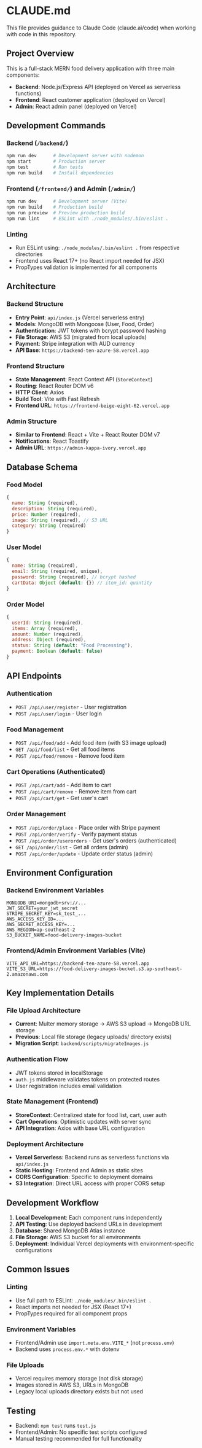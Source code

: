 # CLAUDE.md

This file provides guidance to Claude Code (claude.ai/code) when working with code in this repository.

## Project Overview

This is a full-stack MERN food delivery application with three main components:
- **Backend**: Node.js/Express API (deployed on Vercel as serverless functions)
- **Frontend**: React customer application (deployed on Vercel)
- **Admin**: React admin panel (deployed on Vercel)

## Development Commands

### Backend (`/backend/`)
```bash
npm run dev      # Development server with nodemon
npm start        # Production server
npm test         # Run tests
npm run build    # Install dependencies
```

### Frontend (`/frontend/`) and Admin (`/admin/`)
```bash
npm run dev      # Development server (Vite)
npm run build    # Production build
npm run preview  # Preview production build
npm run lint     # ESLint with ./node_modules/.bin/eslint .
```

### Linting
- Run ESLint using: `./node_modules/.bin/eslint .` from respective directories
- Frontend uses React 17+ (no React import needed for JSX)
- PropTypes validation is implemented for all components

## Architecture

### Backend Structure
- **Entry Point**: `api/index.js` (Vercel serverless entry)
- **Models**: MongoDB with Mongoose (User, Food, Order)
- **Authentication**: JWT tokens with bcrypt password hashing
- **File Storage**: AWS S3 (migrated from local uploads)
- **Payment**: Stripe integration with AUD currency
- **API Base**: `https://backend-ten-azure-58.vercel.app`

### Frontend Structure
- **State Management**: React Context API (`StoreContext`)
- **Routing**: React Router DOM v6
- **HTTP Client**: Axios
- **Build Tool**: Vite with Fast Refresh
- **Frontend URL**: `https://frontend-beige-eight-62.vercel.app`

### Admin Structure
- **Similar to Frontend**: React + Vite + React Router DOM v7
- **Notifications**: React Toastify
- **Admin URL**: `https://admin-kappa-ivory.vercel.app`

## Database Schema

### Food Model
```javascript
{
  name: String (required),
  description: String (required),
  price: Number (required),
  image: String (required), // S3 URL
  category: String (required)
}
```

### User Model
```javascript
{
  name: String (required),
  email: String (required, unique),
  password: String (required), // bcrypt hashed
  cartData: Object (default: {}) // item_id: quantity
}
```

### Order Model
```javascript
{
  userId: String (required),
  items: Array (required),
  amount: Number (required),
  address: Object (required),
  status: String (default: "Food Processing"),
  payment: Boolean (default: false)
}
```

## API Endpoints

### Authentication
- `POST /api/user/register` - User registration
- `POST /api/user/login` - User login

### Food Management
- `POST /api/food/add` - Add food item (with S3 image upload)
- `GET /api/food/list` - Get all food items
- `POST /api/food/remove` - Remove food item

### Cart Operations (Authenticated)
- `POST /api/cart/add` - Add item to cart
- `POST /api/cart/remove` - Remove item from cart
- `POST /api/cart/get` - Get user's cart

### Order Management
- `POST /api/order/place` - Place order with Stripe payment
- `POST /api/order/verify` - Verify payment status
- `POST /api/order/userorders` - Get user's orders (authenticated)
- `GET /api/order/list` - Get all orders (admin)
- `POST /api/order/update` - Update order status (admin)

## Environment Configuration

### Backend Environment Variables
```
MONGODB_URI=mongodb+srv://...
JWT_SECRET=your_jwt_secret
STRIPE_SECRET_KEY=sk_test_...
AWS_ACCESS_KEY_ID=...
AWS_SECRET_ACCESS_KEY=...
AWS_REGION=ap-southeast-2
S3_BUCKET_NAME=food-delivery-images-bucket
```

### Frontend/Admin Environment Variables (Vite)
```
VITE_API_URL=https://backend-ten-azure-58.vercel.app
VITE_S3_URL=https://food-delivery-images-bucket.s3.ap-southeast-2.amazonaws.com
```

## Key Implementation Details

### File Upload Architecture
- **Current**: Multer memory storage → AWS S3 upload → MongoDB URL storage
- **Previous**: Local file storage (legacy uploads/ directory exists)
- **Migration Script**: `backend/scripts/migrateImages.js`

### Authentication Flow
- JWT tokens stored in localStorage
- `auth.js` middleware validates tokens on protected routes
- User registration includes email validation

### State Management (Frontend)
- **StoreContext**: Centralized state for food list, cart, user auth
- **Cart Operations**: Optimistic updates with server sync
- **API Integration**: Axios with base URL configuration

### Deployment Architecture
- **Vercel Serverless**: Backend runs as serverless functions via `api/index.js`
- **Static Hosting**: Frontend and Admin as static sites
- **CORS Configuration**: Specific to deployment domains
- **S3 Integration**: Direct URL access with proper CORS setup

## Development Workflow

1. **Local Development**: Each component runs independently
2. **API Testing**: Use deployed backend URLs in development
3. **Database**: Shared MongoDB Atlas instance
4. **File Storage**: AWS S3 bucket for all environments
5. **Deployment**: Individual Vercel deployments with environment-specific configurations

## Common Issues

### Linting
- Use full path to ESLint: `./node_modules/.bin/eslint .`
- React imports not needed for JSX (React 17+)
- PropTypes required for all component props

### Environment Variables
- Frontend/Admin use `import.meta.env.VITE_*` (not `process.env`)
- Backend uses `process.env.*` with dotenv

### File Uploads
- Vercel requires memory storage (not disk storage)
- Images stored in AWS S3, URLs in MongoDB
- Legacy local uploads directory exists but not used

## Testing

- Backend: `npm test` runs `test.js`
- Frontend/Admin: No specific test scripts configured
- Manual testing recommended for full functionality